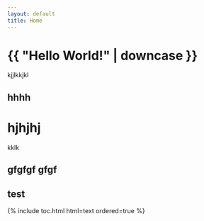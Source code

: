 ```yaml
---
layout: default
title: Home
---
```

<h1>{{ "Hello World!" | downcase }}</h1>
kjjlkkjkl

<h2>hhhh</h2>

# hjhjhj


kklk
###

gfgfgf
gfgf
---
test
---
{% include toc.html html=text ordered=true %}

